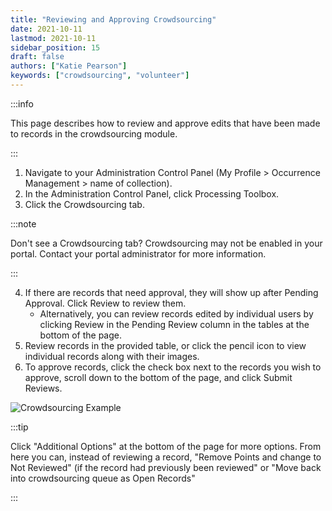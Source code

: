 ```yaml
---
title: "Reviewing and Approving Crowdsourcing"
date: 2021-10-11
lastmod: 2021-10-11
sidebar_position: 15
draft: false
authors: ["Katie Pearson"]
keywords: ["crowdsourcing", "volunteer"]
---
```


:::info

This page describes how to review and approve edits that have been made to records in the crowdsourcing module.

:::

1. Navigate to your Administration Control Panel (My Profile > Occurrence Management > name of collection).
2. In the Administration Control Panel, click Processing Toolbox.
3. Click the Crowdsourcing tab.

:::note

Don't see a Crowdsourcing tab? Crowdsourcing may not be enabled in your portal. Contact your portal administrator for more information.

:::

4. If there are records that need approval, they will show up after Pending Approval. Click Review to review them.
   - Alternatively, you can review records edited by individual users by clicking Review in the Pending Review column in the tables at the bottom of the page.
5. Review records in the provided table, or click the pencil icon to view individual records along with their images.
6. To approve records, click the check box next to the records you wish to approve, scroll down to the bottom of the page, and click Submit Reviews.

![Crowdsourcing Example](/img/crowdsourceexample.png)

:::tip

Click "Additional Options" at the bottom of the page for more options. From here you can, instead of reviewing a record, "Remove Points and change to Not Reviewed" (if the record had previously been reviewed" or "Move back into crowdsourcing queue as Open Records"

:::
